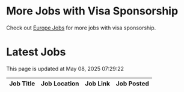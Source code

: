 # More Jobs with Visa Sponsorship

Check out [Europe Jobs](https://github.com/sureshparimi/europejobs#latest-jobs) for more jobs with visa sponsorship.

# Latest Jobs

This page is updated at May 08, 2025 07:29:22

| Job Title | Job Location | Job Link | Job Posted |
| --- | --- | --- | --- |
